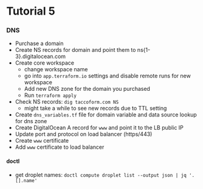 # Tutorial 5

### DNS
* Purchase a domain
* Create NS records for domain and point them to ns{1-3}.digitalocean.com
* Create core workspace
    - change workspace name
    - go into `app.terraform.io` settings and disable remote runs for new workspace
    - Add new DNS zone for the domain you purchased
    - Run `terraform apply`
* Check NS records: `dig taccoform.com NS`
    - might take a while to see new records due to TTL setting
* Create `dns_variables.tf` file for domain variable and data source lookup for dns zone
* Create DigitalOcean A record for `www` and point it to the LB public IP
* Update port and protocol on load balancer (https/443)
* Create `www` certificate 
* Add `www` certificate to load balancer




#### doctl

* get droplet names: `doctl compute droplet list --output json | jq '.[].name'`